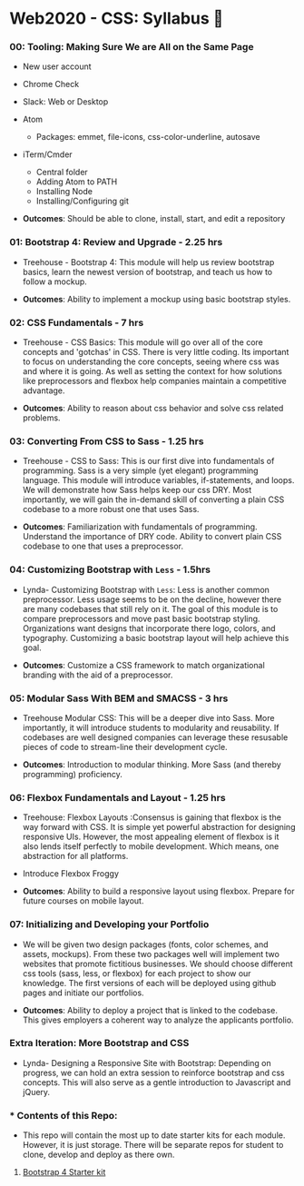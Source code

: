 # Web2020 - CSS:  Syllabus  :tada:


### 00: Tooling: Making Sure We are All on the Same Page
- New user account
- Chrome Check
- Slack: Web or Desktop
- Atom
  - Packages: emmet, file-icons, css-color-underline, autosave
- iTerm/Cmder
  - Central folder
  - Adding Atom to PATH
  - Installing Node
  - Installing/Configuring git


- **Outcomes**: Should be able to clone, install, start, and edit a repository

### 01: Bootstrap 4: Review and Upgrade -  2.25 hrs
- Treehouse - Bootstrap 4:  This module will help us review bootstrap basics, learn the newest version of bootstrap, and teach us how to follow a mockup.

- **Outcomes**: Ability to implement a mockup using basic bootstrap styles.

### 02: CSS Fundamentals - 7 hrs
- Treehouse - CSS Basics: This module will go over all of the core concepts and 'gotchas' in CSS. There is very little coding. Its important to focus on understanding the core concepts, seeing where css was and where it is going. As well as setting the context for how solutions like preprocessors and flexbox help companies maintain a competitive advantage.

- **Outcomes**: Ability to reason about css behavior and solve css related problems.

### 03: Converting From CSS to Sass - 1.25 hrs
- Treehouse - CSS to Sass:  This is our first dive into fundamentals of programming. Sass is a very simple (yet elegant) programming language. This module will introduce variables, if-statements, and loops. We will demonstrate how Sass helps keep our css DRY.  Most importantly, we will gain the in-demand skill of converting a plain CSS codebase to a more robust one that uses Sass.

- **Outcomes**: Familiarization with fundamentals of programming. Understand the  importance of DRY code. Ability to convert plain CSS codebase to one that uses a preprocessor.

### 04: Customizing Bootstrap with `Less` - 1.5hrs
- Lynda- Customizing Bootstrap with `Less`: Less is another common preprocessor. Less usage seems to be on the decline, however there are many codebases that still rely on it.  The goal of this module is to compare preprocessors and move past basic bootstrap styling. Organizations want designs that incorporate there logo, colors, and typography. Customizing a basic bootstrap layout will help achieve this goal.   

- **Outcomes**: Customize a CSS framework to match organizational branding with the aid of a preprocessor.

### 05: Modular Sass With BEM and SMACSS -  3 hrs
- Treehouse Modular CSS: This will be a deeper dive into Sass. More importantly, it will introduce students to modularity and reusability. If codebases are well designed  companies can leverage these resusable pieces of code to stream-line their development cycle.

- **Outcomes**: Introduction to modular thinking. More Sass (and thereby programming) proficiency.

### 06: Flexbox Fundamentals and Layout - 1.25 hrs
- Treehouse: Flexbox Layouts :Consensus is gaining that flexbox is the way forward with CSS. It is simple yet powerful abstraction for designing responsive UIs. However, the most appealing element of flexbox is it also lends itself perfectly to mobile development. Which means, one abstraction for all platforms.   
- Introduce Flexbox Froggy

- **Outcomes**: Ability to build a responsive layout using flexbox. Prepare for future courses on mobile layout.

### 07: Initializing and Developing your Portfolio 
- We will be given two design packages (fonts, color schemes, and assets, mockups). From these two packages well will implement two websites that promote fictitious businesses.  We should choose different css tools (sass, less, or flexbox) for each project to show our knowledge. The first versions of each will be deployed using github pages and initiate our portfolios.

- **Outcomes**: Ability to deploy a project that is linked to the codebase. This gives employers a  coherent way to analyze the applicants portfolio.

### Extra Iteration:  More Bootstrap and CSS
- Lynda- Designing a Responsive Site with Bootstrap: Depending on progress, we can hold an extra session to reinforce bootstrap and css concepts. This will also serve as a gentle introduction to Javascript and jQuery.

### * Contents of this Repo:
- This repo will contain the most up to date starter kits for each module. However, it is just storage. There will be separate repos for student to clone, develop and deploy as there own.


1. [Bootstrap 4 Starter kit](https://github.com/wordyallen/BootStrap4Starter)

